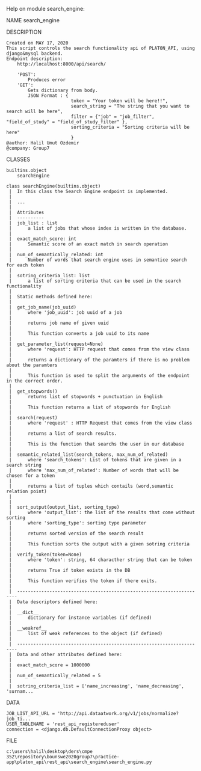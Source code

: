 Help on module search_engine:

NAME
    search_engine

DESCRIPTION

    Created on MAY 17, 2020
    This script controls the search functionality api of PLATON_API, using django&mysql backend.
    Endpoint description:
        http://localhost:8000/api/search/

        'POST':
            Produces error
        'GET':
            Gets dictionary from body.
            JSON Format : {
                            token = "Your token will be here!!",
                            search_string = "The string that you want to search will be here",
                            filter = {"job" = "job_filter", "field_of_study" = "field_of_study_filter" },
                            sorting_criteria = "Sorting criteria will be here"
                            }
    @author: Halil Umut Ozdemir
    @company: Group7

CLASSES

    builtins.object
        searchEngine

    class searchEngine(builtins.object)
     |  In this class the Search Engine endpoint is implemented.
     |
     |  ...
     |
     |  Attributes
     |  ----------
     |  job_list : list
     |      a list of jobs that whose index is written in the database.
     |
     |  exact_match_score: int
     |      Semantic score of an exact match in search operation
     |
     |  num_of_semantically_related: int
     |      Number of words that search engine uses in semantice search for each token
     |
     |  sotring_criteria_list: list
     |      a list of sorting criteria that can be used in the search functionality
     |
     |  Static methods defined here:
     |
     |  get_job_name(job_uuid)
     |      where 'job_uuid': job uuid of a job
     |
     |      returns job name of given uuid
     |
     |      This function converts a job uuid to its name
     |
     |  get_parameter_list(request=None)
     |      where 'request': HTTP request that comes from the view class
     |
     |      returns a dictionary of the paramters if there is no problem about the paramters
     |
     |      This function is used to split the arguments of the endpoint in the correct order.
     |
     |  get_stopwords()
     |      returns list of stopwords + punctuation in English
     |
     |      This function returns a list of stopwords for English
     |
     |  search(request)
     |      where 'request' : HTTP Request that comes from the view class
     |
     |      returns a list of search results.
     |
     |      This is the function that searchs the user in our database
     |
     |  semantic_related_list(search_tokens, max_num_of_related)
     |      where 'search_tokens': List of tokens that are given in a search string
     |      where 'max_num_of_related': Number of words that will be chosen for a token
     |
     |      returns a list of tuples which contails (word,semantic relation point)
     |
     |
     |  sort_output(output_list, sorting_type)
     |      where 'output_list': the list of the results that come without sorting
     |      where 'sorting_type': sorting type parameter
     |
     |      returns sorted version of the search result
     |
     |      This function sorts the output with a given sotring criteria
     |
     |  verify_token(token=None)
     |      where 'token': string, 64 characther string that can be token
     |
     |      returns True if token exists in the DB
     |
     |      This function verifies the token if there exits.
     |
     |  ----------------------------------------------------------------------
     |  Data descriptors defined here:
     |
     |  __dict__
     |      dictionary for instance variables (if defined)
     |
     |  __weakref__
     |      list of weak references to the object (if defined)
     |
     |  ----------------------------------------------------------------------
     |  Data and other attributes defined here:
     |
     |  exact_match_score = 1000000
     |
     |  num_of_semantically_related = 5
     |
     |  sotring_criteria_list = ['name_increasing', 'name_decreasing', 'surnam...

DATA

    JOB_LIST_API_URL = 'http://api.dataatwork.org/v1/jobs/normalize?job_ti...
    USER_TABLENAME = 'rest_api_registereduser'
    connection = <django.db.DefaultConnectionProxy object>

FILE

    c:\users\halil\desktop\ders\cmpe 352\repository\bounswe2020group7\practice-app\platon_api\rest_api\search_engine\search_engine.py